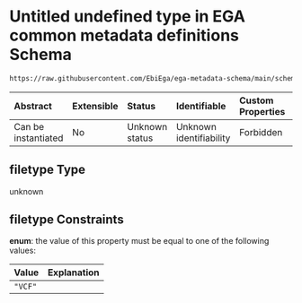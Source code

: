 # Untitled undefined type in EGA common metadata definitions Schema

```txt
https://raw.githubusercontent.com/EbiEga/ega-metadata-schema/main/schemas/EGA.common-definitions.json#/$defs/filenameFiletypePatternCheck/anyOf/7/properties/filetype
```



| Abstract            | Extensible | Status         | Identifiable            | Custom Properties | Additional Properties | Access Restrictions | Defined In                                                                                           |
| :------------------ | :--------- | :------------- | :---------------------- | :---------------- | :-------------------- | :------------------ | :--------------------------------------------------------------------------------------------------- |
| Can be instantiated | No         | Unknown status | Unknown identifiability | Forbidden         | Allowed               | none                | [EGA.common-definitions.json\*](../../../schemas/EGA.common-definitions.json "open original schema") |

## filetype Type

unknown

## filetype Constraints

**enum**: the value of this property must be equal to one of the following values:

| Value   | Explanation |
| :------ | :---------- |
| `"VCF"` |             |
